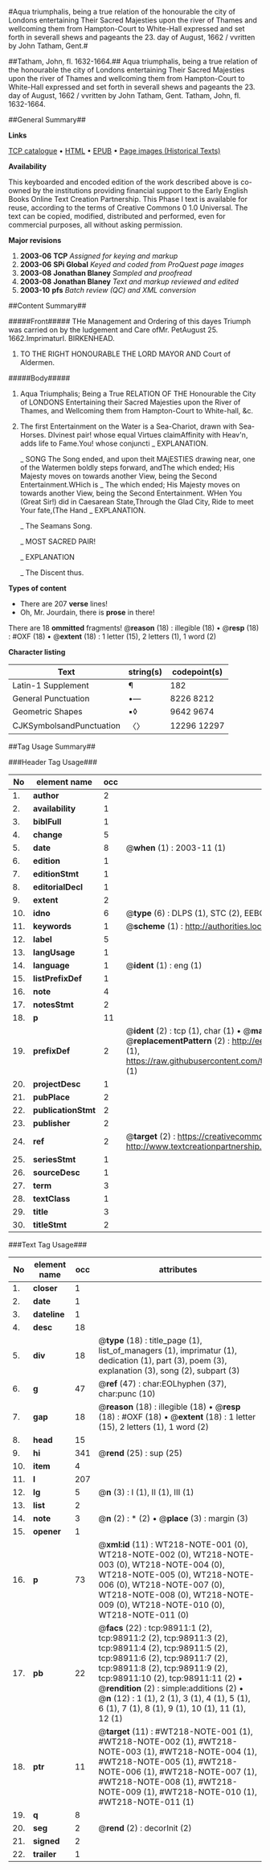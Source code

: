#Aqua triumphalis, being a true relation of the honourable the city of Londons entertaining Their Sacred Majesties upon the river of Thames and wellcoming them from Hampton-Court to White-Hall expressed and set forth in severall shews and pageants the 23. day of August, 1662 / vvritten by John Tatham, Gent.#

##Tatham, John, fl. 1632-1664.##
Aqua triumphalis, being a true relation of the honourable the city of Londons entertaining Their Sacred Majesties upon the river of Thames and wellcoming them from Hampton-Court to White-Hall expressed and set forth in severall shews and pageants the 23. day of August, 1662 / vvritten by John Tatham, Gent.
Tatham, John, fl. 1632-1664.

##General Summary##

**Links**

[TCP catalogue](http://www.ota.ox.ac.uk/tcp/)  • 
[HTML](http://tei.it.ox.ac.uk/tcp/Texts-HTML/free/A63/A63171.html)  • 
[EPUB](http://tei.it.ox.ac.uk/tcp/Texts-EPUB/free/A63/A63171.epub) • 
[Page images (Historical Texts)](https://data.historicaltexts.jisc.ac.uk/view?pubId=eebo-13298678e&pageId=eebo-13298678e-98911-1)

**Availability**

This keyboarded and encoded edition of the
	       work described above is co-owned by the institutions
	       providing financial support to the Early English Books
	       Online Text Creation Partnership. This Phase I text is
	       available for reuse, according to the terms of Creative
	       Commons 0 1.0 Universal. The text can be copied,
	       modified, distributed and performed, even for
	       commercial purposes, all without asking permission.

**Major revisions**

1. __2003-06__ __TCP__ *Assigned for keying and markup*
1. __2003-06__ __SPi Global__ *Keyed and coded from ProQuest page images*
1. __2003-08__ __Jonathan Blaney__ *Sampled and proofread*
1. __2003-08__ __Jonathan Blaney__ *Text and markup reviewed and edited*
1. __2003-10__ __pfs__ *Batch review (QC) and XML conversion*

##Content Summary##

#####Front#####
THe Management and Ordering of this dayes Triumph was carried on by the Iudgement and Care ofMr. PetAugust 25. 1662.ImprimaturI. BIRKENHEAD.
1. TO THE RIGHT HONOURABLE THE LORD MAYOR AND Court of Aldermen.

#####Body#####

1. Aqua Triumphalis; Being a True RELATION OF THE Honourable the City of LONDONS Entertaining their Sacred Majesties upon the River of Thames, and Wellcoming them from Hampton-Court to White-hall, &c.

1. The first Entertainment on the Water is a Sea-Chariot, drawn with Sea-Horses.
DIvinest pair! whose equal Virtues claimAffinity with Heav'n, adds life to Fame.You! whose conjuncti
    _ EXPLANATION.

    _ SONG
The Song ended, and upon theit MAjESTIES drawing near, one of the Watermen boldly steps forward, andThe which ended; His Majesty moves on towards another View, being the Second Entertainment.WHich is 
    _ The which ended; His Majesty moves on towards another View, being the Second Entertainment.
WHen You (Great Sir!) did in Caesarean State,Through the Glad City, Ride to meet Your fate,(The Hand
    _ EXPLANATION.

    _ The Seamans Song.

    _ MOST SACRED PAIR!

    _ EXPLANATION

    _ The Discent thus.

**Types of content**

  * There are 207 **verse** lines!
  * Oh, Mr. Jourdain, there is **prose** in there!

There are 18 **ommitted** fragments! 
 @__reason__ (18) : illegible (18)  •  @__resp__ (18) : #OXF (18)  •  @__extent__ (18) : 1 letter (15), 2 letters (1), 1 word (2)

**Character listing**


|Text|string(s)|codepoint(s)|
|---|---|---|
|Latin-1 Supplement|¶|182|
|General Punctuation|•—|8226 8212|
|Geometric Shapes|▪◊|9642 9674|
|CJKSymbolsandPunctuation|〈〉|12296 12297|

##Tag Usage Summary##

###Header Tag Usage###

|No|element name|occ|attributes|
|---|---|---|---|
|1.|__author__|2||
|2.|__availability__|1||
|3.|__biblFull__|1||
|4.|__change__|5||
|5.|__date__|8| @__when__ (1) : 2003-11 (1)|
|6.|__edition__|1||
|7.|__editionStmt__|1||
|8.|__editorialDecl__|1||
|9.|__extent__|2||
|10.|__idno__|6| @__type__ (6) : DLPS (1), STC (2), EEBO-CITATION (1), OCLC (1), VID (1)|
|11.|__keywords__|1| @__scheme__ (1) : http://authorities.loc.gov/ (1)|
|12.|__label__|5||
|13.|__langUsage__|1||
|14.|__language__|1| @__ident__ (1) : eng (1)|
|15.|__listPrefixDef__|1||
|16.|__note__|4||
|17.|__notesStmt__|2||
|18.|__p__|11||
|19.|__prefixDef__|2| @__ident__ (2) : tcp (1), char (1)  •  @__matchPattern__ (2) : ([0-9\-]+):([0-9IVX]+) (1), (.+) (1)  •  @__replacementPattern__ (2) : http://eebo.chadwyck.com/downloadtiff?vid=$1&page=$2 (1), https://raw.githubusercontent.com/textcreationpartnership/Texts/master/tcpchars.xml#$1 (1)|
|20.|__projectDesc__|1||
|21.|__pubPlace__|2||
|22.|__publicationStmt__|2||
|23.|__publisher__|2||
|24.|__ref__|2| @__target__ (2) : https://creativecommons.org/publicdomain/zero/1.0/ (1), http://www.textcreationpartnership.org/docs/. (1)|
|25.|__seriesStmt__|1||
|26.|__sourceDesc__|1||
|27.|__term__|3||
|28.|__textClass__|1||
|29.|__title__|3||
|30.|__titleStmt__|2||


###Text Tag Usage###

|No|element name|occ|attributes|
|---|---|---|---|
|1.|__closer__|1||
|2.|__date__|1||
|3.|__dateline__|1||
|4.|__desc__|18||
|5.|__div__|18| @__type__ (18) : title_page (1), list_of_managers (1), imprimatur (1), dedication (1), part (3), poem (3), explanation (3), song (2), subpart (3)|
|6.|__g__|47| @__ref__ (47) : char:EOLhyphen (37), char:punc (10)|
|7.|__gap__|18| @__reason__ (18) : illegible (18)  •  @__resp__ (18) : #OXF (18)  •  @__extent__ (18) : 1 letter (15), 2 letters (1), 1 word (2)|
|8.|__head__|15||
|9.|__hi__|341| @__rend__ (25) : sup (25)|
|10.|__item__|4||
|11.|__l__|207||
|12.|__lg__|5| @__n__ (3) : I (1), II (1), III (1)|
|13.|__list__|2||
|14.|__note__|3| @__n__ (2) : * (2)  •  @__place__ (3) : margin (3)|
|15.|__opener__|1||
|16.|__p__|73| @__xml:id__ (11) : WT218-NOTE-001 (0), WT218-NOTE-002 (0), WT218-NOTE-003 (0), WT218-NOTE-004 (0), WT218-NOTE-005 (0), WT218-NOTE-006 (0), WT218-NOTE-007 (0), WT218-NOTE-008 (0), WT218-NOTE-009 (0), WT218-NOTE-010 (0), WT218-NOTE-011 (0)|
|17.|__pb__|22| @__facs__ (22) : tcp:98911:1 (2), tcp:98911:2 (2), tcp:98911:3 (2), tcp:98911:4 (2), tcp:98911:5 (2), tcp:98911:6 (2), tcp:98911:7 (2), tcp:98911:8 (2), tcp:98911:9 (2), tcp:98911:10 (2), tcp:98911:11 (2)  •  @__rendition__ (2) : simple:additions (2)  •  @__n__ (12) : 1 (1), 2 (1), 3 (1), 4 (1), 5 (1), 6 (1), 7 (1), 8 (1), 9 (1), 10 (1), 11 (1), 12 (1)|
|18.|__ptr__|11| @__target__ (11) : #WT218-NOTE-001 (1), #WT218-NOTE-002 (1), #WT218-NOTE-003 (1), #WT218-NOTE-004 (1), #WT218-NOTE-005 (1), #WT218-NOTE-006 (1), #WT218-NOTE-007 (1), #WT218-NOTE-008 (1), #WT218-NOTE-009 (1), #WT218-NOTE-010 (1), #WT218-NOTE-011 (1)|
|19.|__q__|8||
|20.|__seg__|2| @__rend__ (2) : decorInit (2)|
|21.|__signed__|2||
|22.|__trailer__|1||
